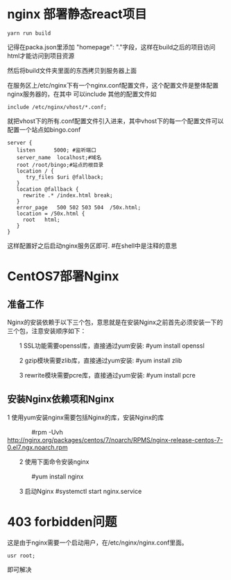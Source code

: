 # nginx 部署静态react项目

```
yarn run build
```

记得在packa.json里添加 "homepage": "."字段，这样在build之后的项目访问html才能访问到项目资源

然后将build文件夹里面的东西拷贝到服务器上面

在服务区上/etc/nginx下有一个nginx.conf配置文件，这个配置文件是整体配置nginx服务器的，在其中 可以include 其他的配置文件如

```
include /etc/nginx/vhost/*.conf;
```

就把vhost下的所有.conf配置文件引入进来，其中vhost下的每一个配置文件可以配置一个站点如bingo.conf

```
server {
   listen      5000; #监听端口
   server_name  localhost;#域名
   root /root/bingo;#站点的根目录
   location / {
      try_files $uri @fallback;
   }
   location @fallback {
     rewrite .* /index.html break;
   }
   error_page   500 502 503 504  /50x.html;
   location = /50x.html {
     root   html;
   }
}
```

这样配置好之后启动nginx服务区即可. #在shell中是注释的意思

# CentOS7部署Nginx

## 准备工作
Nginx的安装依赖于以下三个包，意思就是在安装Nginx之前首先必须安装一下的三个包，注意安装顺序如下：

　　1 SSL功能需要openssl库，直接通过yum安装: #yum install openssl

　　2 gzip模块需要zlib库，直接通过yum安装: #yum install zlib

　　3 rewrite模块需要pcre库，直接通过yum安装: #yum install pcre
## 安装Nginx依赖项和Nginx
   1 使用yum安装nginx需要包括Nginx的库，安装Nginx的库

　　　　#rpm -Uvh http://nginx.org/packages/centos/7/noarch/RPMS/nginx-release-centos-7-0.el7.ngx.noarch.rpm

　　2 使用下面命令安装nginx

　　　　#yum install nginx

　　3 启动Nginx
      #systemctl start nginx.service


# 403 forbidden问题
这是由于nginx需要一个启动用户，在/etc/nginx/nginx.conf里面。 
```
usr root;
```
即可解决
